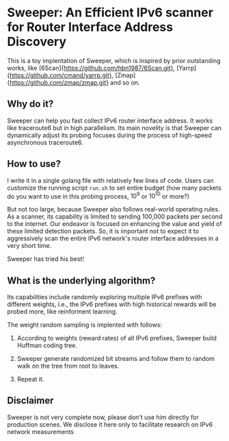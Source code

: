# Sweeper: An Efficient IPv6 scanner for Router Interface Address Discovery

This is a toy implentation of Sweeper, which is inspired by prior outstanding works, like [6Scan]{https://github.com/hbn1987/6Scan.git}, [Yarrp]{https://github.com/cmand/yarrp.git}, [Zmap]{https://github.com/zmap/zmap.git} and so on.

## Why do it?

Sweeper can help you fast collect IPv6 router interface address. It works like traceroute6 but in high parallelism. Its main novelity is that Sweeper can dynamically adjust its probing focuses during the process of high-speed asynchronous traceroute6.


## How to use?

I write it in a single golang file with relatively few lines of code. Users can customize the running script `run.sh` to set entire budget (how many packets do you want to use in this probing process, $10^9$ or $10^{10}$ or more?)

But not too large, because Sweeper also follows real-world operating rules. As a scanner, its capability is limited to sending 100,000 packets per second to the internet. Our endeavor is focused on enhancing the value and yield of these limited detection packets. So, it is important not to expect it to aggressively scan the entire IPv6 network's router interface addresses in a very short time.

Sweeper has tried his best!



## What is the underlying algorithm?

Its capabilities include randomly exploring multiple IPv6 prefixes with different weights, i.e., the IPv6 prefixes with high historical rewards will be probed more, like reinforment learning.

The weight random sampling is implented with follows:

1. According to weights (reward rates) of all IPv6 prefixes, Sweeper build Huffman coding tree.

2. Sweeper generate randomized bit streams and follow them to random walk on the tree from root to leaves.

3. Repeat it.


## Disclaimer

Sweeper is not very complete now, please don't use him directly for production scenes. We disclose it here only to facilitate research on IPv6 network measurements

